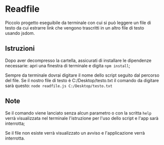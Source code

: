 # Readfile

Piccolo progetto eseguibile da terminale con cui si può leggere un file di testo da cui estrarre link che vengono trascritti in un altro file di testo usando jsdom. 

## Istruzioni

Dopo aver decompresso la cartella, assicurati di installare le dipendenze necessarie: apri una finestra di terminale e digita
`npm install`;

Sempre da terminale dovrai digitare il nome dello script seguito dal percorso del file. Se il nostro file di testo è C:/Desktop/testo.txt il comando da digitare sarà questo:
`node readfile.js C:/Desktop/testo.txt`

## Note
Se il comando viene lanciato senza alcun parametro o con la scritta `help` verrà visualizzata nel terminale l'istruzione per l'uso dello script e l'app sarà interrotta;

Se il file non esiste verrà visualizzato un avviso e l'applicazione verrà interrotta.
